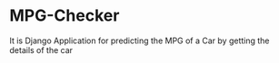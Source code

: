 # MPG-Checker
It is Django Application for predicting the MPG of a Car by getting the details of the car
